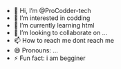 - 👋 Hi, I’m @ProCodder-tech
- 👀 I’m interested in codding
- 🌱 I’m currently learning html
- 💞️ I’m looking to collaborate on ...
- 📫 How to reach me dont reach me
- 😄 Pronouns: ...
- ⚡ Fun fact: i am begginer

<!---
ProCodder-tech/ProCodder-tech is a ✨ special ✨ repository because its `README.md` (this file) appears on your GitHub profile.
You can click the Preview link to take a look at your changes.
--->
